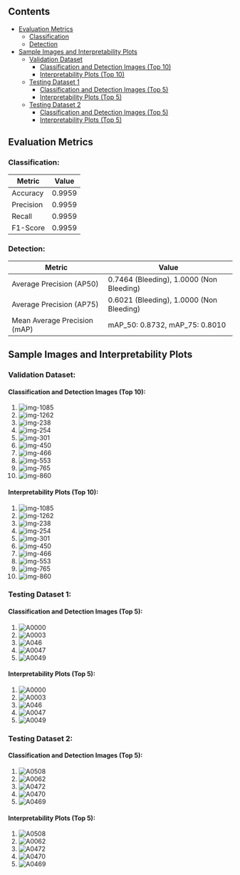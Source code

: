 ## Contents

- [Evaluation Metrics](#evaluation-metrics)
  - [Classification](#classification)
  - [Detection](#detection)
- [Sample Images and Interpretability Plots](#sample-images-and-interpretability-plots)
  - [Validation Dataset](#validation-dataset)
    - [Classification and Detection Images (Top 10)](#classification-and-detection-images-top-10)
    - [Interpretability Plots (Top 10)](#interpretability-plots-top-10)
  - [Testing Dataset 1](#testing-dataset-1)
    - [Classification and Detection Images (Top 5)](#classification-and-detection-images-top-5)
    - [Interpretability Plots (Top 5)](#interpretability-plots-top-5)
  - [Testing Dataset 2](#testing-dataset-2)
    - [Classification and Detection Images (Top 5)](#classification-and-detection-images-top-5)
    - [Interpretability Plots (Top 5)](#interpretability-plots-top-5)


## Evaluation Metrics

### Classification:

| Metric    | Value           |
|-----------|-----------------|
| Accuracy  | 0.9959          |
| Precision | 0.9959          |
| Recall    | 0.9959          |
| F1-Score  | 0.9959          |

### Detection:

| Metric                        | Value                                   |
|-------------------------------|-----------------------------------------|
| Average Precision (AP50)      | 0.7464 (Bleeding), 1.0000 (Non Bleeding) |
| Average Precision (AP75)      | 0.6021 (Bleeding), 1.0000 (Non Bleeding) |
| Mean Average Precision (mAP)  | mAP_50: 0.8732, mAP_75: 0.8010          |

## Sample Images and Interpretability Plots

### Validation Dataset:

#### Classification and Detection Images (Top 10):

1.  ![img-1085](https://github.com/sayan-neogy/S3N/blob/main/images/validation_set/img-1085-_png.jpg)
2.  ![img-1262](https://github.com/sayan-neogy/S3N/blob/main/images/validation_set/img-1262-_png.jpg)
3.  ![img-238](https://github.com/sayan-neogy/S3N/blob/main/images/validation_set/img-238-_png.jpg)
4.  ![img-254](https://github.com/sayan-neogy/S3N/blob/main/images/validation_set/img-254-_png.jpg)
5.  ![img-301](https://github.com/sayan-neogy/S3N/blob/main/images/validation_set/img-301-_png.jpg)
6.  ![img-450](https://github.com/sayan-neogy/S3N/blob/main/images/validation_set/img-450-_png.jpg)
7.  ![img-466](https://github.com/sayan-neogy/S3N/blob/main/images/validation_set/img-466-_png.jpg)
8.  ![img-553](https://github.com/sayan-neogy/S3N/blob/main/images/validation_set/img-553-_png.jpg)
9.  ![img-765](https://github.com/sayan-neogy/S3N/blob/main/images/validation_set/img-765-_png.jpg)
10.  ![img-860](https://github.com/sayan-neogy/S3N/blob/main/images/validation_set/img-860-_png.jpg)

#### Interpretability Plots (Top 10):

1.  ![img-1085](https://github.com/sayan-neogy/S3N/blob/main/interpretability_plot_eigen_cam/validation_set/img-1085-_png.jpg)
2.  ![img-1262](https://github.com/sayan-neogy/S3N/blob/main/interpretability_plot_eigen_cam/validation_set/img-1262-_png.jpg)
3.  ![img-238](https://github.com/sayan-neogy/S3N/blob/main/interpretability_plot_eigen_cam/validation_set/img-238-_png.jpg)
4.  ![img-254](https://github.com/sayan-neogy/S3N/blob/main/interpretability_plot_eigen_cam/validation_set/img-254-_png.jpg)
5.  ![img-301](https://github.com/sayan-neogy/S3N/blob/main/interpretability_plot_eigen_cam/validation_set/img-301-_png.jpg)
6.  ![img-450](https://github.com/sayan-neogy/S3N/blob/main/interpretability_plot_eigen_cam/validation_set/img-450-_png.jpg)
7.  ![img-466](https://github.com/sayan-neogy/S3N/blob/main/interpretability_plot_eigen_cam/validation_set/img-466-_png.jpg)
8.  ![img-553](https://github.com/sayan-neogy/S3N/blob/main/interpretability_plot_eigen_cam/validation_set/img-553-_png.jpg)
9.  ![img-765](https://github.com/sayan-neogy/S3N/blob/main/interpretability_plot_eigen_cam/validation_set/img-765-_png.jpg)
10.  ![img-860](https://github.com/sayan-neogy/S3N/blob/main/interpretability_plot_eigen_cam/validation_set/img-860-_png.jpg)

### Testing Dataset 1:

#### Classification and Detection Images (Top 5):

1. ![A0000](https://github.com/sayan-neogy/S3N/blob/main/images/test_dataset_1/A0000_png.jpg)
2. ![A0003](https://github.com/sayan-neogy/S3N/blob/main/images/test_dataset_1/A0003_png.jpg)
3. ![A046](https://github.com/sayan-neogy/S3N/blob/main/images/test_dataset_1/A0046_png.jpg)
4. ![A0047](https://github.com/sayan-neogy/S3N/blob/main/images/test_dataset_1/A0047_png.jpg)
5. ![A0049](https://github.com/sayan-neogy/S3N/blob/main/images/test_dataset_1/A0049_png.jpg)

#### Interpretability Plots (Top 5):

1. ![A0000](https://github.com/sayan-neogy/S3N/blob/main/interpretability_plot_eigen_cam/test_dataset_1/A0000_png.jpg)
2. ![A0003](https://github.com/sayan-neogy/S3N/blob/main/interpretability_plot_eigen_cam/test_dataset_1/A0003_png.jpg)
3. ![A046](https://github.com/sayan-neogy/S3N/blob/main/interpretability_plot_eigen_cam/test_dataset_1/A0046_png.jpg)
4. ![A0047](https://github.com/sayan-neogy/S3N/blob/main/interpretability_plot_eigen_cam/test_dataset_1/A0047_png.jpg)
5. ![A0049](https://github.com/sayan-neogy/S3N/blob/main/interpretability_plot_eigen_cam/test_dataset_1/A0049_png.jpg)


### Testing Dataset 2:

#### Classification and Detection Images (Top 5):

1. ![A0508](https://github.com/sayan-neogy/S3N/blob/main/images/test_dataset_2/A0508_png.jpg)
2. ![A0062](https://github.com/sayan-neogy/S3N/blob/main/images/test_dataset_2/A0062_png.jpg)
3. ![A0472](https://github.com/sayan-neogy/S3N/blob/main/images/test_dataset_2/A0472_png.jpg)
4. ![A0470](https://github.com/sayan-neogy/S3N/blob/main/images/test_dataset_2/A0470_png.jpg)
5. ![A0469](https://github.com/sayan-neogy/S3N/blob/main/images/test_dataset_2/A0469_png.jpg)

#### Interpretability Plots (Top 5):

1. ![A0508](https://github.com/sayan-neogy/S3N/blob/main/interpretability_plot_eigen_cam/test_dataset_2/A0508_png.jpg)
2. ![A0062](https://github.com/sayan-neogy/S3N/blob/main/interpretability_plot_eigen_cam/test_dataset_2/A0062_png.jpg)
3. ![A0472](https://github.com/sayan-neogy/S3N/blob/main/interpretability_plot_eigen_cam/test_dataset_2/A0472_png.jpg)
4. ![A0470](https://github.com/sayan-neogy/S3N/blob/main/interpretability_plot_eigen_cam/test_dataset_2/A0470_png.jpg)
5. ![A0469](https://github.com/sayan-neogy/S3N/blob/main/interpretability_plot_eigen_cam/test_dataset_2/A0469_png.jpg)
